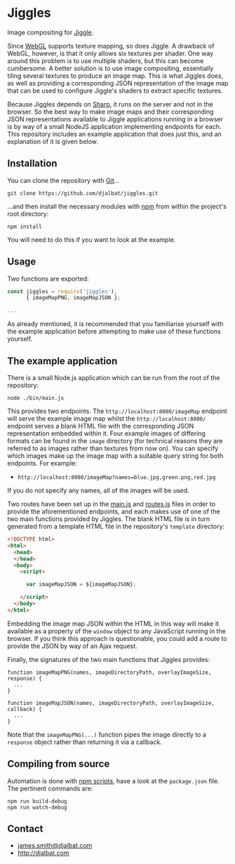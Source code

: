 # Jiggles

Image compositing for [Jiggle](https://github.com/djalbat/Jiggle).

Since [WebGL](https://developer.mozilla.org/en-US/docs/Web/API/WebGL_API) supports texture mapping, so does Jiggle. A drawback of WebGL, however, is that it only allows six textures per shader. One way around this problem is to use multiple shaders, but this can become cumbersome. A better solution is to use image compositing, essentially tiling several textures to produce an image map. This is what Jiggles does, as well as providing a corresponding JSON representation of the image map that can be used to configure Jiggle's shaders to extract specific textures.

Because Jiggles depends on [Sharp](http://sharp.pixelplumbing.com/), it runs on the server and not in the browser. So the best way to make image maps and their corresponding JSON representations available to Jiggle applications running in a browser is by way of a small NodeJS application implementing endpoints for each. This repository includes an example application that does just this, and an explanation of it is given below.

## Installation

You can clone the repository with [Git](https://git-scm.com/)...

    git clone https://github.com/djalbat/jiggles.git

...and then install the necessary modules with [npm](https://www.npmjs.com/) from within the project's root directory:

    npm install

You will need to do this if you want to look at the example.

## Usage

Two functions are exported:
```js
const jiggles = require('jiggles'),
      { imageMapPNG, imageMapJSON };

...
```
As already mentioned, it is recommended that you familiarise yourself with the example application before attempting to make use of these functions yourself.

## The example application

There is a small Node.js application which can be run from the root of the repository:

    node ./bin/main.js

This provides two endpoints. The `http://localhost:8000/imageMap` endpoint will serve the example image map whilst the `http://localhost:8000/` endpoint serves a blank HTML file with the corresponding JSON representation embedded within it. Four example images of differing formats can be found in the `image` directory (for technical reasons they are referred to as images rather than textures from now on). You can specify which images make up the image map with a suitable query string for both endpoints. For example:

* `http://localhost:8000/imageMap?names=blue.jpg,green.png,red.jpg`

If you do not specify any names, all of the images will be used.

Two routes have been set up in the [main.js](https://github.com/djalbat/Jiggles/blob/master/bin/main.js) and [routes.js](https://github.com/djalbat/Jiggles/blob/master/bin/routes.js) files in order to provide the aforementioned endpoints, and each makes use of one of the two main functions provided by Jiggles. The blank HTML file is in turn generated from a template HTML file in the repository's `template` directory:

```html
<!DOCTYPE html>
<html>
  <head>
  </head>
  <body>
    <script>

      var imageMapJSON = ${imageMapJSON};

    </script>
  </body>
</html>
```

Embedding the image map JSON within the HTML in this way will make it available as a property of the `window` object to any JavaScript running in the browser. If you think this approach is questionable, you could add a route to provide the JSON by way of an Ajax request.

Finally, the signatures of the two main functions that Jiggles provides:

```
function imageMapPNG(names, imageDirectoryPath, overlayImageSize, response) {
  ...
}

function imageMapJSON(names, imageDirectoryPath, overlayImageSize, callback) {
  ...
}
```
Note that the `imageMapPNG(...)` function pipes the image directly to a `response` object rather than returning it via a callback.

## Compiling from source

Automation is done with [npm scripts](https://docs.npmjs.com/misc/scripts), have a look at the `package.json` file. The pertinent commands are:

    npm run build-debug
    npm run watch-debug
    
## Contact

- james.smith@djalbat.com
- http://djalbat.com
